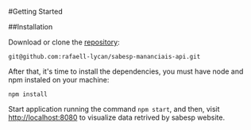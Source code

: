 #Getting Started

##Installation

Download or clone the [repository](https://github.com/rafaell-lycan/sabesp-mananciais-api):
```
git@github.com:rafaell-lycan/sabesp-mananciais-api.git
```

After that, it's time to install the dependencies, you must have node and npm instaled on your machine:
```
npm install
```

Start application running the command `npm start`, and then, visit [http://localhost:8080](http://localhost:8080) to visualize data retrived by sabesp website.